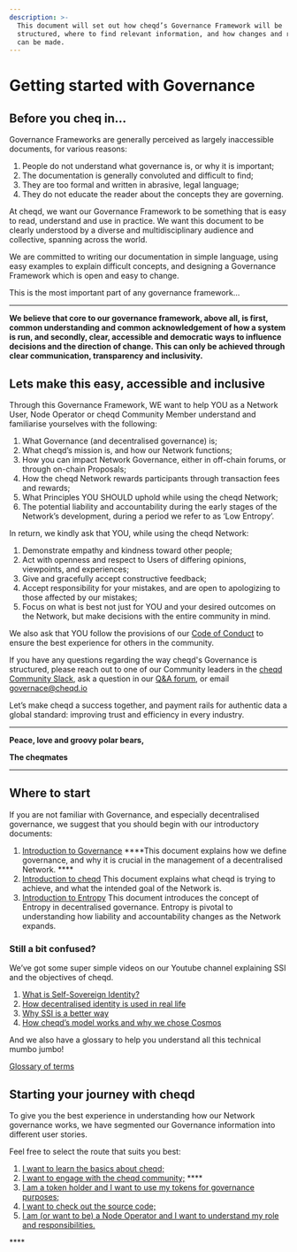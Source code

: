 ```yaml
---
description: >-
  This document will set out how cheqd’s Governance Framework will be
  structured, where to find relevant information, and how changes and revisions
  can be made.
---
```


# Getting started with Governance

## **Before you cheq in...**

Governance Frameworks are generally perceived as largely inaccessible documents, for various reasons:

1. People do not understand what governance is, or why it is important;
2. The documentation is generally convoluted and difficult to find;
3. They are too formal and written in abrasive, legal language;
4. They do not educate the reader about the concepts they are governing.

At cheqd, we want our Governance Framework to be something that is easy to read, understand and use in practice. We want this document to be clearly understood by a diverse and multidisciplinary audience and collective, spanning across the world.   


We are committed to writing our documentation in simple language, using easy examples to explain difficult concepts, and designing a Governance Framework which is open and easy to change.  


This is the most important part of any governance framework...  
****

**We believe that core to our governance framework, above all, is first, common understanding and common acknowledgement of how a system is run, and secondly, clear, accessible and democratic ways to influence decisions and the direction of change. This can only be achieved through clear communication, transparency and inclusivity.**



## **Lets make this easy, accessible and inclusive**

Through this Governance Framework, WE want to help YOU as a Network User, Node Operator or cheqd Community Member understand and familiarise yourselves with the following:

1. What Governance \(and decentralised governance\) is;
2. What cheqd’s mission is, and how our Network functions;
3. How you can impact Network Governance, either in off-chain forums, or through on-chain Proposals;
4. How the cheqd Network rewards participants through transaction fees and rewards;
5. What Principles YOU SHOULD uphold while using the cheqd Network;
6. The potential liability and accountability during the early stages of the Network’s development, during a period we refer to as ‘Low Entropy’.

In return, we kindly ask that YOU, while using the cheqd Network:

1. Demonstrate empathy and kindness toward other people;
2. Act with openness and respect to Users of differing opinions, viewpoints, and experiences;
3. Give and gracefully accept constructive feedback;
4. Accept responsibility for your mistakes, and are open to apologizing to those affected by our mistakes;
5. Focus on what is best not just for YOU and your desired outcomes on the Network, but make decisions with the entire community in mind. 

We also ask that YOU follow the provisions of our [Code of Conduct](https://github.com/cheqd/cheqd-node/blob/main/contributing/code_of_conduct.md) to ensure the best experience for others in the community. 

If you have any questions regarding the way cheqd's Governance is structured, please reach out to one of our Community leaders in the [cheqd Community Slack](https://join.slack.com/t/cheqd-community/shared_invite/zt-toqyo7b7-2g9qDRjx3otd6529dTqeIA), ask a question in our [Q&A forum](https://github.com/cheqd/cheqd-node/discussions/categories/q-a), or email [governace@cheqd.io](mailto:governace@cheqd.io)

Let’s make cheqd a success together, and payment rails for authentic data a global standard: improving trust and efficiency in every industry.   
****

**Peace, love and groovy polar bears,**  


**The cheqmates**  
 ****

## **Where to start**

If you are not familiar with Governance, and especially decentralised governance, we suggest that you should begin with our introductory documents:

1. [Introduction to Governance](https://docs.google.com/document/d/1swd1WtdPkhkVcxF0-efl185506kBld2zIUKvpKp3M_E/edit#heading=h.g1hnv482cbkn)  ****This document explains how we define governance, and why it is crucial in the management of a decentralised Network. ****
2. [Introduction to cheqd](https://docs.google.com/document/d/19_FV8bfeM3ITZIZyTObmvIt2dszqrvtVLP-2AWz8TGo/edit#)  This document explains what cheqd is trying to achieve, and what the intended goal of the Network is. 
3. [Introduction to Entropy](https://docs.cheqd.io/cheqd-node/v/gov%2Fdraft1/governance/readme/introduction-to-entropy)  This document introduces the concept of Entropy in decentralised governance. Entropy is pivotal to understanding how liability and accountability changes as the Network expands. 

### Still a bit confused?

We’ve got some super simple videos on our Youtube channel explaining SSI and the objectives of cheqd.

1. [What is Self-Sovereign Identity?](https://www.youtube.com/watch?v=z9f36Sh4CFM)
2. [How decentralised identity is used in real life](https://www.youtube.com/watch?v=sX38IhG7OpA)
3. [Why SSI is a better way](https://www.youtube.com/watch?v=qObhY0SGsFY)
4. [How cheqd’s model works and why we chose Cosmos](https://www.youtube.com/watch?v=KAxNUfJ75LI)

And we also have a glossary to help you understand all this technical mumbo jumbo!

[Glossary of terms](https://docs.google.com/document/d/1G-gNBDyQxsCsx27KbkXd84H4WNQNB3OnmsjfhN0jeIM/edit)

## Starting your journey with cheqd

To give you the best experience in understanding how our Network governance works, we have segmented our Governance information into different user stories.

Feel free to select the route that suits you best:

1. [I want to learn the basics about cheqd;](https://docs.cheqd.io/cheqd-node/v/gov%2Fdraft1/governance/readme/introduction-to-cheqd) 
2. [I want to engage with the cheqd community;](https://docs.google.com/document/d/1wa46yKXXtRU7ffLcVNRT-v7kEfLeay5yML5JgFd2Wdk/edit) ****
3. [I am a token holder and I want to use my tokens for governance purposes;](https://docs.google.com/document/d/17_N9Fs3j_YOQdVZ3g3OZjOP8zbn5ZUpIHYQFdLC3uMs/edit) 
4. [I want to check out the source code;](https://github.com/cheqd) 
5. [I am \(or want to be\) a Node Operator and I want to understand my role and responsibilities.](https://docs.google.com/document/d/1wK2oNyIkQIf9di8fVNuh4xHmt7AxIcLl22JEsMnyKAM/edit?pli=1)

\*\*\*\*

  



